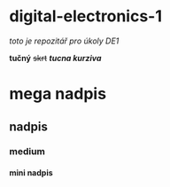 # digital-electronics-1
*toto je repozitář pro úkoly DE1*

**tučný** ~~skrt~~ ***tucna kurziva***

# mega nadpis
## nadpis
### medium
#### mini nadpis

